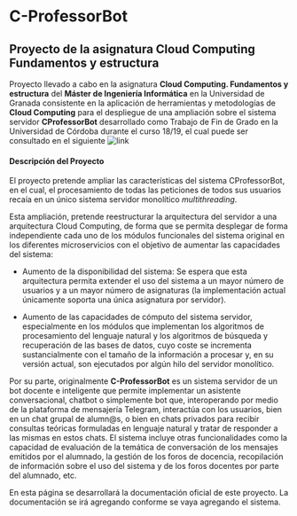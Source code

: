 #	C-ProfessorBot
##	Proyecto de la asignatura Cloud Computing Fundamentos y estructura

Proyecto llevado a cabo en la asignatura **Cloud Computing. Fundamentos y estructura** del **Máster de Ingeniería Informática** en la Universidad de Granada consistente en la aplicación de herramientas y metodologías de **Cloud Computing** para el despliegue de una ampliación sobre el sistema servidor **CProfessorBot** desarrollado como Trabajo de Fin de Grado en la Universidad de Córdoba durante el curso 18/19, el cual puede ser consultado en el siguiente ![link](https://github.com/Nico-Cubero/C-ProfessorBot)

####	Descripción del Proyecto

El proyecto pretende ampliar las características del sistema CProfessorBot, en el cual, el procesamiento de todas las peticiones de todos sus usuarios recaía en un único sistema servidor monolítico *multithreading*.

Esta ampliación, pretende reestructurar la arquitectura del servidor a una arquitectura Cloud Computing, de forma que se permita desplegar de forma independiente cada uno de los módulos funcionales del sistema original en los diferentes microservicios con el objetivo de aumentar las capacidades del sistema:

- Aumento de la disponibilidad del sistema: Se espera que esta arquitectura permita extender el uso del sistema a un mayor número de usuarios y a un mayor número de asignaturas (la implementación actual únicamente soporta una única asignatura por servidor).

- Aumento de las capacidades de cómputo del sistema servidor, especialmente en los módulos que implementan los algoritmos de procesamiento del lenguaje natural y los algoritmos de búsqueda y recuperación de las bases de datos, cuyo coste se incrementa sustancialmente con el tamaño de la información a procesar y, en su versión actual, son ejecutados por algún hilo del servidor monolítico.

Por su parte, originalmente **C-ProfessorBot** es un sistema servidor de un bot docente e inteligente que permite implementar un asistente conversacional, chatbot o simplemente bot que, interoperando por medio de la plataforma de mensajería Telegram, interactúa con los usuarios, bien en un chat grupal de alumn@s, o bien en chats privados para recibir consultas teóricas formuladas en lenguaje natural y tratar de responder a las mismas en estos chats. El sistema incluye otras funcionalidades como la capacidad de evaluación de la temática de conversación de los mensajes emitidos por el alumnado, la gestión de los foros de docencia, recopilación de información sobre el uso del sistema y de los foros docentes por parte del alumnado, etc.

En esta página se desarrollará la documentación oficial de este proyecto. La documentación se irá agregando conforme se vaya agregando el sistema.
